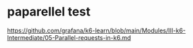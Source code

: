 # paparellel test

https://github.com/grafana/k6-learn/blob/main/Modules/III-k6-Intermediate/05-Parallel-requests-in-k6.md